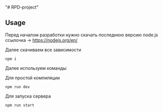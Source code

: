 "# RPD-project"

## Usage

Перед началом разработки нужно скачать последнюю версию node.js
ссылочка -> https://nodejs.org/en/

Далее скачиваем все зависимости
```
npm i
```

Далее используем команды:

Для простой компиляции
```
npm run dev
```
Для запуска сервера
```
npm run start
```
